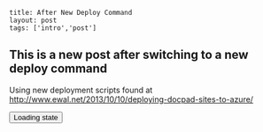```
title: After New Deploy Command
layout: post
tags: ['intro','post']
```

<h2 class="alert">This is a new post after switching to a new deploy command</h2>

Using new deployment scripts found at http://www.ewal.net/2013/10/10/deploying-docpad-sites-to-azure/


<button type="button" id="loading-example-btn" data-loading-text="Loading..." class="btn btn-primary">
  Loading state
</button>

<script>
  $('#loading-example-btn').click(function () {
    var btn = $(this)
    btn.button('loading')
    $.ajax(...).always(function () {
      btn.button('reset')
    });
  });
</script>

